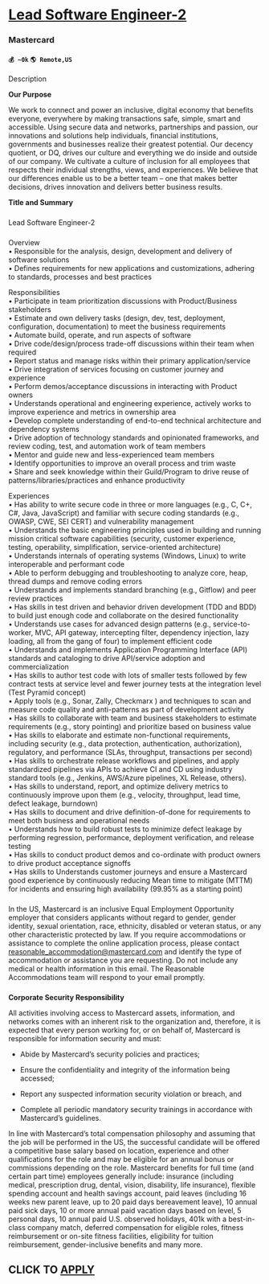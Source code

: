 # [Lead Software Engineer-2](https://www.remotewlb.com/apply/lead-software-engineer-2)  
### Mastercard  
#### `💰 ~0k` `🌎 Remote,US`  

Description

**Our Purpose**

We work to connect and power an inclusive, digital economy that benefits everyone, everywhere by making transactions safe, simple, smart and accessible. Using secure data and networks, partnerships and passion, our innovations and solutions help individuals, financial institutions, governments and businesses realize their greatest potential. Our decency quotient, or DQ, drives our culture and everything we do inside and outside of our company. We cultivate a culture of inclusion for all employees that respects their individual strengths, views, and experiences. We believe that our differences enable us to be a better team – one that makes better decisions, drives innovation and delivers better business results.

 **Title and Summary**

###

Lead Software Engineer-2

###

Overview  
• Responsible for the analysis, design, development and delivery of software solutions  
• Defines requirements for new applications and customizations, adhering to standards, processes and best practices  
  
Responsibilities  
• Participate in team prioritization discussions with Product/Business stakeholders  
• Estimate and own delivery tasks (design, dev, test, deployment, configuration, documentation) to meet the business requirements  
• Automate build, operate, and run aspects of software  
• Drive code/design/process trade-off discussions within their team when required  
• Report status and manage risks within their primary application/service  
• Drive integration of services focusing on customer journey and experience  
• Perform demos/acceptance discussions in interacting with Product owners  
• Understands operational and engineering experience, actively works to improve experience and metrics in ownership area  
• Develop complete understanding of end-to-end technical architecture and dependency systems  
• Drive adoption of technology standards and opinionated frameworks, and review coding, test, and automation work of team members  
• Mentor and guide new and less-experienced team members  
• Identify opportunities to improve an overall process and trim waste  
• Share and seek knowledge within their Guild/Program to drive reuse of patterns/libraries/practices and enhance productivity  
  
Experiences  
• Has ability to write secure code in three or more languages (e.g., C, C+, C#, Java, JavaScript) and familiar with secure coding standards (e.g., OWASP, CWE, SEI CERT) and vulnerability management  
• Understands the basic engineering principles used in building and running mission critical software capabilities (security, customer experience, testing, operability, simplification, service-oriented architecture)  
• Understands internals of operating systems (Windows, Linux) to write interoperable and performant code  
• Able to perform debugging and troubleshooting to analyze core, heap, thread dumps and remove coding errors  
• Understands and implements standard branching (e.g., Gitflow) and peer review practices  
• Has skills in test driven and behavior driven development (TDD and BDD) to build just enough code and collaborate on the desired functionality  
• Understands use cases for advanced design patterns (e.g., service-to-worker, MVC, API gateway, intercepting filter, dependency injection, lazy loading, all from the gang of four) to implement efficient code  
• Understands and implements Application Programming Interface (API) standards and cataloging to drive API/service adoption and commercialization  
• Has skills to author test code with lots of smaller tests followed by few contract tests at service level and fewer journey tests at the integration level (Test Pyramid concept)  
• Apply tools (e.g., Sonar, Zally, Checkmarx ) and techniques to scan and measure code quality and anti-patterns as part of development activity  
• Has skills to collaborate with team and business stakeholders to estimate requirements (e.g., story pointing) and prioritize based on business value  
• Has skills to elaborate and estimate non-functional requirements, including security (e.g., data protection, authentication, authorization), regulatory, and performance (SLAs, throughput, transactions per second)  
• Has skills to orchestrate release workflows and pipelines, and apply standardized pipelines via APIs to achieve CI and CD using industry standard tools (e.g., Jenkins, AWS/Azure pipelines, XL Release, others).  
• Has skills to understand, report, and optimize delivery metrics to continuously improve upon them (e.g., velocity, throughput, lead time, defect leakage, burndown)  
• Has skills to document and drive definition-of-done for requirements to meet both business and operational needs  
• Understands how to build robust tests to minimize defect leakage by performing regression, performance, deployment verification, and release testing  
• Has skills to conduct product demos and co-ordinate with product owners to drive product acceptance signoffs  
• Has skills to Understands customer journeys and ensure a Mastercard good experience by continuously reducing Mean time to mitigate (MTTM) for incidents and ensuring high availability (99.95% as a starting point)

###

In the US, Mastercard is an inclusive Equal Employment Opportunity employer that considers applicants without regard to gender, gender identity, sexual orientation, race, ethnicity, disabled or veteran status, or any other characteristic protected by law. If you require accommodations or assistance to complete the online application process, please contact reasonable_accommodation@mastercard.com and identify the type of accommodation or assistance you are requesting. Do not include any medical or health information in this email. The Reasonable Accommodations team will respond to your email promptly.

###

 **Corporate Security Responsibility**

  
All activities involving access to Mastercard assets, information, and networks comes with an inherent risk to the organization and, therefore, it is expected that every person working for, or on behalf of, Mastercard is responsible for information security and must:

  * Abide by Mastercard’s security policies and practices;

  * Ensure the confidentiality and integrity of the information being accessed;

  * Report any suspected information security violation or breach, and

  * Complete all periodic mandatory security trainings in accordance with Mastercard’s guidelines.

In line with Mastercard’s total compensation philosophy and assuming that the job will be performed in the US, the successful candidate will be offered a competitive base salary based on location, experience and other qualifications for the role and may be eligible for an annual bonus or commissions depending on the role. Mastercard benefits for full time (and certain part time) employees generally include: insurance (including medical, prescription drug, dental, vision, disability, life insurance), flexible spending account and health savings account, paid leaves (including 16 weeks new parent leave, up to 20 paid days bereavement leave), 10 annual paid sick days, 10 or more annual paid vacation days based on level, 5 personal days, 10 annual paid U.S. observed holidays, 401k with a best-in-class company match, deferred compensation for eligible roles, fitness reimbursement or on-site fitness facilities, eligibility for tuition reimbursement, gender-inclusive benefits and many more.

  

  

  

  
## CLICK TO [APPLY](https://www.remotewlb.com/apply/lead-software-engineer-2)

